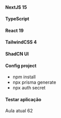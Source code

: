 #### NextJS 15
#### TypeScript
#### React 19
#### TailwindCSS 4
#### ShadCN UI

#### Config project
* npm install
* npx prisma generate
* npx auth secret

#### Testar aplicação

Aula atual 62